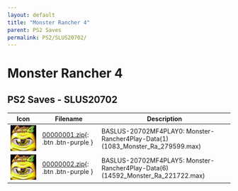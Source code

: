 ```yaml
---
layout: default
title: "Monster Rancher 4"
parent: PS2 Saves
permalink: PS2/SLUS20702/
---
```

# Monster Rancher 4

## PS2 Saves - SLUS20702

| Icon | Filename | Description |
|------|----------|-------------|
| ![Monster Rancher 4](icon0.png) | [00000001.zip](00000001.zip){: .btn .btn-purple } | BASLUS-20702MF4PLAY0: Monster-Rancher4Play-Data(1) (1083_Monster_Ra_279599.max) |
| ![Monster Rancher 4](icon0.png) | [00000002.zip](00000002.zip){: .btn .btn-purple } | BASLUS-20702MF4PLAY5: Monster-Rancher4Play-Data(6) (14592_Monster_Ra_221722.max) |
